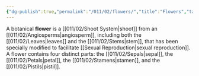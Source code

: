 ```yaml
---
{"dg-publish":true,"permalink":"/011/02/flowers/","title":"Flowers","tags":["BIOL412"],"noteIcon":"fallback","created":"2024-09-26T13:45:04.086-07:00","updated":"2024-09-26T15:18:32.405-07:00"}
---
```


A botanical **flower** is a [[011/02/Shoot System\|shoot]] from an [[011/02/Angiosperms\|angiosperm]], including both the [[011/02/Leaves\|leaves]] and the [[011/02/Stems\|stem]], that has been specially modified to facilitate [[Sexual Reproduction\|sexual reproduction]]. A flower contains four distinct parts: the [[011/02/Sepals\|sepal]], the [[011/02/Petals\|petal]], the [[011/02/Stamens\|stamen]], and the [[011/02/Pistils\|pistil]].